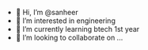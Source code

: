 - 👋 Hi, I’m @sanheer
- 👀 I’m interested in engineering
- 🌱 I’m currently learning btech 1st year
- 💞️ I’m looking to collaborate on ...


<!---
sanheer/sanheer is a ✨ special ✨ repository because its `README.md` (this file) appears on your GitHub profile.
You can click the Preview link to take a look at your changes.
--->
